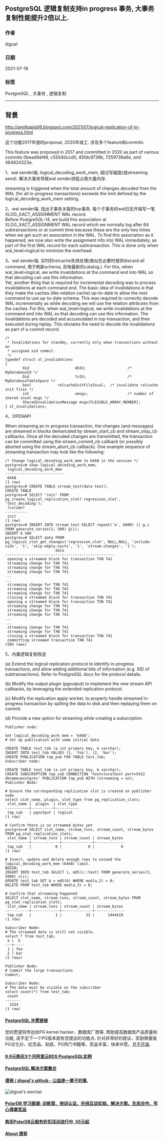 ## PostgreSQL 逻辑复制支持in progress 事务, 大事务复制性能提升2倍以上.     
                
### 作者                
digoal                
                
### 日期                
2021-07-19               
                
### 标签                
PostgreSQL , 大事务 , 逻辑复制    
                
----                
                
## 背景      
http://amitkapila16.blogspot.com/2021/07/logical-replication-of-in-progress.html   
  
这个功能2017年提的proposal, 2020年竣工. 涉及多个feature和commits.   
  
This feature was proposed in 2017 and committed in 2020 as part of various commits 0bead9af48, c55040ccd0, 45fdc9738b, 7259736a6e, and 464824323e.  
  
1、wal sender端. logical_decoding_work_mem, 超过写磁盘(或streaming send). 解决大事务导致wal sender进程占用大量内存.  
  
streaming is triggered when the total amount of changes decoded from the WAL (for all in-progress transactions) exceeds the limit defined by the logical_decoding_work_mem setting.   
  
2、wal sender端. 找出子事务关联的top事务. 每个子事务的wal日志开端写一笔 XLOG_XACT_ASSIGNMENT WAL record.   
Before PostgreSQL-14, we build this association at XLOG_XACT_ASSIGNMENT WAL record which we normally log after 64 subtransactions or at commit time because these are the only two times when we get such an association in the WAL. To find this association as it happened, we now also write the assignment info into WAL immediately, as part of the first WAL record for each subtransaction. This is done only when wal_level=logical to minimize the overhead.  
  
3、wal sender端. 实时的relcache失效处理(类似在必要时提供discard all command, 用于刷新schema, 反映最新的catalog.). For this, when wal_level=logical, we write invalidations at the command end into WAL so that decoding can use this information.   
Yet, another thing that is required for incremental decoding was to process invalidations at each command end. The basic idea of invalidations is that they make the caches (like relation cache) up-to-date to allow the next command to use up-to-date schema. This was required to correctly decode WAL incrementally as while decoding we will use the relation attributes from the caches. For this, when wal_level=logical, we write invalidations at the command end into WAL so that decoding can use this information. The invalidations are decoded and accumulated in top-transaction, and then executed during replay. This obviates the need to decode the invalidations as part of a commit record.  
  
```  
/*  
 * Invalidations for standby, currently only when transactions without an  
 * assigned xid commit.  
 */  
typedef struct xl_invalidations  
{  
        Oid                     dbId;                   /* MyDatabaseId */  
        Oid                     tsId;                   /* MyDatabaseTableSpace */  
        bool            relcacheInitFileInval;  /* invalidate relcache init files */  
        int                     nmsgs;                  /* number of shared inval msgs */  
        SharedInvalidationMessage msgs[FLEXIBLE_ARRAY_MEMBER];  
} xl_invalidations;  
```  
  
4、OPENAPI   
  
When streaming an in-progress transaction, the changes (and messages) are streamed in blocks demarcated by stream_start_cb and stream_stop_cb callbacks. Once all the decoded changes are transmitted, the transaction can be committed using the stream_commit_cb callback (or possibly aborted using the stream_abort_cb callback). One example sequence of streaming transaction may look like the following:  
  
```  
/* Change logical_decoding_work_mem to 64kB in the session */  
postgres=# show logical_decoding_work_mem;  
 logical_decoding_work_mem  
---------------------------  
 64kB  
(1 row)  
postgres=# CREATE TABLE stream_test(data text);  
CREATE TABLE  
postgres=# SELECT 'init' FROM pg_create_logical_replication_slot('regression_slot', 'test_decoding');  
 ?column?  
----------  
 init  
(1 row)  
postgres=# INSERT INTO stream_test SELECT repeat('a', 6000) || g.i FROM generate_series(1, 500) g(i);  
INSERT 0 500  
postgres=# SELECT data FROM pg_logical_slot_get_changes('regression_slot', NULL,NULL, 'include-xids', '1', 'skip-empty-xacts', '1', 'stream-changes', '1');  
                       data  
--------------------------------------------------  
 opening a streamed block for transaction TXN 741  
 streaming change for TXN 741  
 streaming change for TXN 741  
 streaming change for TXN 741  
...  
...  
 streaming change for TXN 741  
 streaming change for TXN 741  
 streaming change for TXN 741  
 closing a streamed block for transaction TXN 741  
 opening a streamed block for transaction TXN 741  
 streaming change for TXN 741  
 streaming change for TXN 741  
 streaming change for TXN 741  
...  
...  
 streaming change for TXN 741  
 streaming change for TXN 741  
 closing a streamed block for transaction TXN 741  
 committing streamed transaction TXN 741  
(505 rows)  
```  
  
5、内置逻辑复制改造  
  
(a) Extend the logical replication protocol to identify in-progress transactions, and allow adding additional bits of information (e.g. XID of subtransactions). Refer to PostgreSQL docs for the protocol details.   
  
(b) Modify the output plugin (pgoutput) to implement the new stream API callbacks, by leveraging the extended replication protocol.  
  
(c) Modify the replication apply worker, to properly handle streamed in-progress transaction by spilling the data to disk and then replaying them on commit.  
  
(d) Provide a new option for streaming while creating a subscription.  
  
```  
Publisher node:  
  
Set logical_decoding_work_mem = '64kB';  
# Set up publication with some initial data  
  
CREATE TABLE test_tab (a int primary key, b varchar);  
INSERT INTO test_tab VALUES (1, 'foo'), (2, 'bar');  
CREATE PUBLICATION tap_pub FOR TABLE test_tab;  
Subscriber node:  
  
CREATE TABLE test_tab (a int primary key, b varchar);  
CREATE SUBSCRIPTION tap_sub CONNECTION 'host=localhost port=5432 dbname=postgres' PUBLICATION tap_pub WITH (streaming = on);  
Publisher Node:  
  
# Ensure the corresponding replication slot is created on publisher node  
select slot_name, plugin, slot_type from pg_replication_slots;  
 slot_name |  plugin  | slot_type  
-----------+----------+-----------  
 tap_sub   | pgoutput | logical  
(1 row)  
  
# Confirm there is no streamed bytes yet  
postgres=# SELECT slot_name, stream_txns, stream_count, stream_bytes FROM pg_stat_replication_slots;  
 slot_name | stream_txns | stream_count | stream_bytes  
-----------+-------------+--------------+--------------  
 tap_sub   |           0 |            0 |            0  
(1 row)  
  
# Insert, update and delete enough rows to exceed the logical_decoding_work_mem (64kB) limit.  
BEGIN;  
INSERT INTO test_tab SELECT i, md5(i::text) FROM generate_series(3, 5000) s(i);  
UPDATE test_tab SET b = md5(b) WHERE mod(a,2) = 0;  
DELETE FROM test_tab WHERE mod(a,3) = 0;  
  
# Confirm that streaming happened  
SELECT slot_name, stream_txns, stream_count, stream_bytes FROM pg_stat_replication_slots;  
 slot_name | stream_txns | stream_count | stream_bytes  
-----------+-------------+--------------+--------------  
 tap_sub   |           1 |           22 |      1444410  
(1 row)  
  
Subscriber Node:  
# The streamed data is still not visible.  
select * from test_tab;  
 a |  b  
---+-----  
 1 | foo  
 2 | bar  
(2 rows)  
  
Publisher Node:  
# Commit the large transactions  
Commit;  
  
Subscriber Node:  
# The data must be visible on the subscriber  
select count(*) from test_tab;  
 count  
-------  
  3334  
(1 row)  
```  
  
  
  
#### [PostgreSQL 许愿链接](https://github.com/digoal/blog/issues/76 "269ac3d1c492e938c0191101c7238216")
您的愿望将传达给PG kernel hacker、数据库厂商等, 帮助提高数据库产品质量和功能, 说不定下一个PG版本就有您提出的功能点. 针对非常好的提议，奖励限量版PG文化衫、纪念品、贴纸、PG热门书籍等，奖品丰富，快来许愿。[开不开森](https://github.com/digoal/blog/issues/76 "269ac3d1c492e938c0191101c7238216").  
  
  
#### [9.9元购买3个月阿里云RDS PostgreSQL实例](https://www.aliyun.com/database/postgresqlactivity "57258f76c37864c6e6d23383d05714ea")
  
  
#### [PostgreSQL 解决方案集合](https://yq.aliyun.com/topic/118 "40cff096e9ed7122c512b35d8561d9c8")
  
  
#### [德哥 / digoal's github - 公益是一辈子的事.](https://github.com/digoal/blog/blob/master/README.md "22709685feb7cab07d30f30387f0a9ae")
  
  
![digoal's wechat](../pic/digoal_weixin.jpg "f7ad92eeba24523fd47a6e1a0e691b59")
  
  
#### [PolarDB 学习图谱: 训练营、培训认证、在线互动实验、解决方案、生态合作、写心得拿奖品](https://www.aliyun.com/database/openpolardb/activity "8642f60e04ed0c814bf9cb9677976bd4")
  
  
#### [购买PolarDB云服务折扣活动进行中, 55元起](https://www.aliyun.com/activity/new/polardb-yunparter?userCode=bsb3t4al "e0495c413bedacabb75ff1e880be465a")
  
  
#### [About 德哥](https://github.com/digoal/blog/blob/master/me/readme.md "a37735981e7704886ffd590565582dd0")
  
